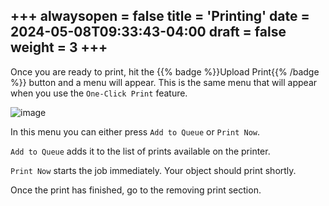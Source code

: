 +++
alwaysopen = false
title = 'Printing'
date = 2024-05-08T09:33:43-04:00
draft = false
weight = 3
+++
--- 

Once you are ready to print, hit the {{% badge %}}Upload Print{{% /badge %}} button and a menu will appear. This is the same menu that will appear when you use the `One-Click Print` feature.

![image](/images/30.PNG)

In this menu you can either press `Add to Queue` or `Print Now`.

`Add to Queue` adds it to the list of prints available on the printer.

`Print Now` starts the job immediately. Your object should print shortly.

Once the print has finished, go to the removing print section.
